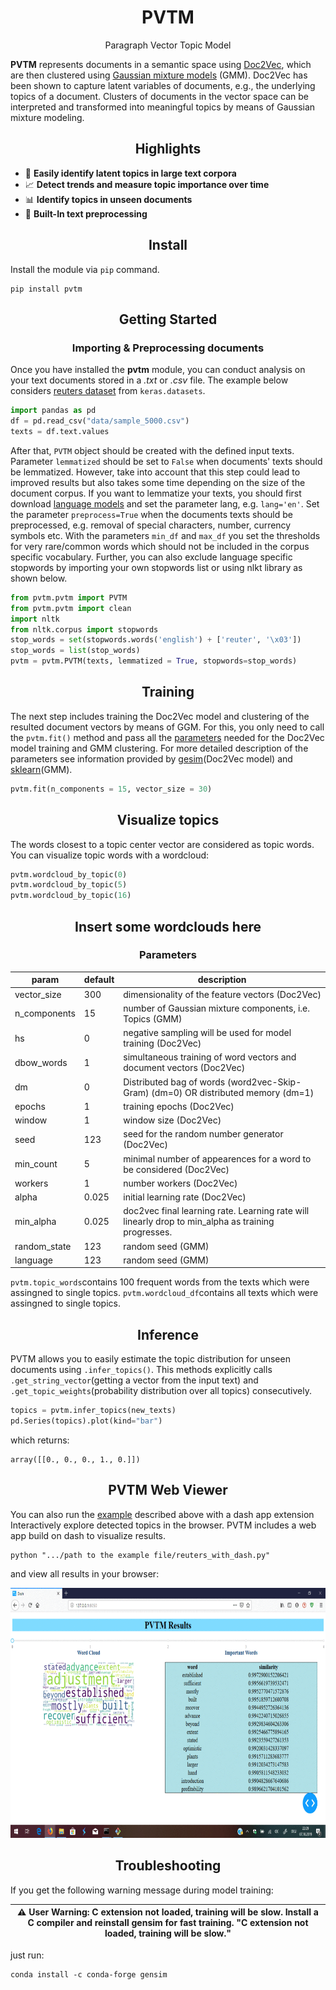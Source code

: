 <h1 align="center">PVTM</h1>
<p align="center">Paragraph Vector Topic Model</p>

**PVTM** represents documents in a semantic space using [Doc2Vec](https://arxiv.org/abs/1405.4053/), which are then clustered using [Gaussian mixture models](https://link.springer.com/referenceworkentry/10.1007%2F978-1-4899-7488-4_196) (GMM). Doc2Vec has been shown to capture latent variables of documents, e.g., the underlying topics of a document. Clusters of documents in the vector space can be interpreted and transformed into meaningful topics by means of Gaussian mixture modeling.

<h2 align="center">Highlights</h2>

-  :speech_balloon: **Easily identify latent topics in large text corpora** 
-  :chart_with_upwards_trend: **Detect trends and measure topic importance over time** 
-  :bar_chart: **Identify topics in unseen documents** 
-  :telescope: **Built-In text preprocessing** 

<h2 align="center">Install</h2>

Install the module via `pip` command.

```
pip install pvtm 
```

<h2 align="center">Getting Started</h2>
<h3 align="center">Importing & Preprocessing documents</h3>

Once you have installed the **pvtm** module, you can conduct analysis on your text documents stored in a *.txt* or *.csv* file.
The example below considers [reuters dataset](https://keras.io/datasets/#reuters-newswire-topics-classification) from `keras.datasets`.

```python
import pandas as pd
df = pd.read_csv("data/sample_5000.csv")
texts = df.text.values
```
After that, `PVTM` object should be created with the defined input texts.
Parameter `lemmatized` should be set to `False` when documents' texts should be lemmatized. However, take into account that this step could lead to improved results but also takes some time depending on the size of the document corpus. If you want to lemmatize your texts, you should first download [language models](https://spacy.io/usage/models/) and set the parameter lang, e.g. `lang='en'`. 
Set the parameter `preprocess=True` when the documents texts should be preprocessed, e.g. removal of special characters, number, currency symbols etc.
With the parameters `min_df` and `max_df` you set the thresholds for very rare/common words which should not be included in the corpus specific vocabulary. Further, you can also exclude language specific stopwords by importing your own stopwords list or using nlkt library as shown below.  

```python
from pvtm.pvtm import PVTM
from pvtm.pvtm import clean
import nltk
from nltk.corpus import stopwords 
stop_words = set(stopwords.words('english') + ['reuter', '\x03'])
stop_words = list(stop_words)
pvtm = pvtm.PVTM(texts, lemmatized = True, stopwords=stop_words)
```

<h2 align="center">Training</h2>

The next step includes training the Doc2Vec model and clustering of the resulted document vectors by means of GGM. For this, you only need to call the `pvtm.fit()` method and pass all the [parameters](pvtm#parameters) needed for the Doc2Vec model training and GMM clustering. For more detailed description of the parameters see information provided by [gesim](https://radimrehurek.com/gensim/models/doc2vec.html)(Doc2Vec model) and [sklearn](https://scikit-learn.org/stable/modules/generated/sklearn.mixture.GaussianMixture.html)(GMM).

```python
pvtm.fit(n_components = 15, vector_size = 30)
```

<h2 align="center">Visualize topics</h3>

The words closest to a topic center vector are considered as topic words. You can visualize topic words with a wordcloud:

```python
pvtm.wordcloud_by_topic(0)
pvtm.wordcloud_by_topic(5)
pvtm.wordcloud_by_topic(16)
```


<h2 align="center">Insert some wordclouds here</h3>




<h3 align="center">Parameters</h3>


| param        | default | description                                                                                        |
|--------------|-------|----------------------------------------------------------------------------------------------------|
| vector_size            | 300     | dimensionality of the feature vectors (Doc2Vec)                                        |
| n_components            | 15     | number of Gaussian mixture components, i.e. Topics (GMM)                                        |
| hs           | 0     | negative sampling will be used for model training (Doc2Vec)                                        |
| dbow_words   | 1     | simultaneous training of word vectors and document vectors (Doc2Vec)                               |
| dm           | 0     | Distributed bag of words (word2vec-Skip-Gram) (dm=0) OR distributed memory (dm=1)                  |
| epochs       | 1     | training epochs (Doc2Vec)                                                                          |
| window       | 1     | window size (Doc2Vec)                                                                              |
| seed         | 123   | seed for the random number generator (Doc2Vec)                                                     |
| min_count    | 5     | minimal number of appearences for a word to be considered (Doc2Vec)                                |
| workers      | 1     | number workers (Doc2Vec)                                                                           |
| alpha        | 0.025 | initial learning rate (Doc2Vec)                                                                    |
| min_alpha    | 0.025 | doc2vec final learning rate. Learning rate will linearly drop to min_alpha as training progresses. |
| random_state | 123   | random seed (GMM)                                                                                  |
| language | 123   | random seed (GMM)                                                                                  |



`pvtm.topic_words`contains 100 frequent words from the texts which were assingned to single topics. 
`pvtm.wordcloud_df`contains all texts which were assingned to single topics. 

<h2 align="center">Inference</h2>

PVTM allows you to easily estimate the topic distribution for unseen documents using `.infer_topics()`. This methods explicitly calls
`.get_string_vector`(getting a vector from the input text) and `.get_topic_weights`(probability distribution over all topics) consecutively.  

```python
topics = pvtm.infer_topics(new_texts)
pd.Series(topics).plot(kind="bar")
```

which returns:

```text
array([[0., 0., 0., 1., 0.]])
```

<h2 align="center">PVTM Web Viewer</h2>

You can also run the [example](example/reuters_with_dash.py) described above with a dash app extension 
Interactively explore detected topics in the browser. PVTM includes a web app build on dash to visualize results.

```
python ".../path to the example file/reuters_with_dash.py"
```

and view all results in your browser: 

<img src="https://github.com/davidlenz/pvtm/blob/master/img/reuters_dash_demo.gif" width="600" height="400" />



<h2 align="center">Troubleshooting</h2>

If you get the following warning message during model training:

|:warning: **User Warning**: C extension not loaded, training will be slow. Install a C compiler and reinstall gensim for     fast training. "C extension not loaded, training will be slow."|
| --- |

just run:

```
conda install -c conda-forge gensim
```
